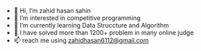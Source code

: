 - 👋 Hi, I’m zahid hasan sahin
- 👀 I’m interested in competitive programming
- 🌱 I’m currently learning Data Struccture and Algorithm
- 💞️ I have solved more than 1200+ problem in many online judge
- 📫 reach me using zahidhasan6112@gmail.com
